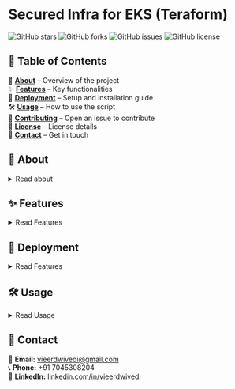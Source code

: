 # Secured Infra for EKS (Teraform)

![GitHub stars](https://img.shields.io/github/stars/vieer-dwivedi/Secure-Infra-AWS-K8s?style=social)
![GitHub forks](https://img.shields.io/github/forks/vieer-dwivedi/Secure-Infra-AWS-K8s?style=social)
![GitHub issues](https://img.shields.io/github/issues/vieer-dwivedi/Secure-Infra-AWS-K8s)
![GitHub license](https://img.shields.io/github/license/vieer-dwivedi/Secure-Infra-AWS-K8s)


## 📌 Table of Contents  

📖 **[About](#-about)** – Overview of the project  
✨ **[Features](#-features)** – Key functionalities  
🚀 **[Deployment](#-deployment)** – Setup and installation guide  
🛠️ **[Usage](#-usage)** – How to use the script  
🤝 **[Contributing](https://github.com/vieer-dwivedi/Secure-Infra-AWS-K8s/issues/new?template=Blank+issue)** – Open an issue to contribute  
📜 **[License](#-license)** – License details  
📧 **[Contact](#-contact)** – Get in touch  




## 📖 About  

<details>
  <summary>Read about</summary>

  This script facilitates seamless multi-tenant deployment with secure routing and full automation.  
  It includes integrated monitoring using managed Grafana and Prometheus, ensuring real-time observability and security.  
  Additionally, it automates infrastructure deployment with built-in security measures, enhancing performance, reliability, and manageability.

</details>


## ✨ Features
<details>
  <summary>Read Features</summary>

- ✅ Supports multi-tenant deployment  
- ✅ Centralized file management for each environment  
- ✅ Simplified and efficient management  
- ✅ Proper resource tagging for better organization and tracking
- ✅ Supports Self managed Grafana and Prometheus
- ✅ Grafana alarms and data sources

</details>

## 🚀 Deployment
<details>
  <summary>Read Features</summary>

- ✅ Clone the repository.
- ✅ Installed Terraform and Terragrunt.
- ✅ AWS CLI is set up and configured.
- ✅ Proper user permissions.
- ✅ Basic understanding of YAML.
</details>

## 🛠️ Usage 

<details>
  <summary>Read Usage</summary>

- Modify config-dev.yml.template accordingly .
- Setup Openid connect with github and AWs.

</details>



## 📧 Contact  

📨 **Email:** [vieerdwivedi@gmail.com](mailto:vieerdwivedi@gmail.com)  
📞 **Phone:** +91 7045308204  
🔗 **LinkedIn:** [linkedin.com/in/vieerdwivedi](https://www.linkedin.com/in/vieerdwivedi)  
